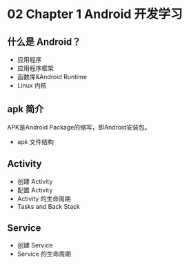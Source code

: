 # 02 Chapter 1 Android 开发学习

## 什么是 Android？
+ 应用程序
+ 应用程序框架
+ 函数库&Android Runtime
+ Linux 内核

## apk 简介

APK是Android Package的缩写，即Android安装包。
+ apk 文件结构

## Activity
+ 创建 Activity
+ 配置 Activity
+ Activity 的生命周期
+ Tasks and Back Stack

## Service
+ 创建 Service
+ Service 的生命周期